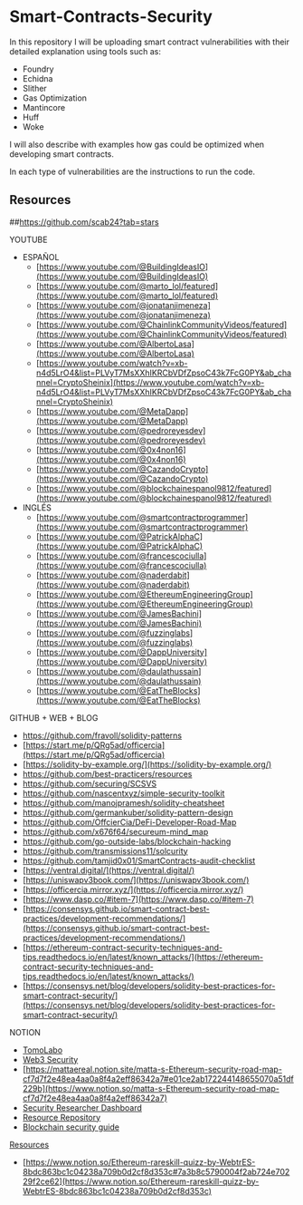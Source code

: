 # Smart-Contracts-Security

In this repository I will be uploading smart contract vulnerabilities with their detailed explanation using tools such as:
- Foundry
- Echidna
- Slither
- Gas Optimization
- Mantincore
- Huff
- Woke

I will also describe with examples how gas could be optimized when developing smart contracts.

In each type of vulnerabilities are the instructions to run the code.


## Resources

##https://github.com/scab24?tab=stars

YOUTUBE

- ESPAÑOL
    - [https://www.youtube.com/@BuildingIdeasIO](https://www.youtube.com/@BuildingIdeasIO)
    - [https://www.youtube.com/@marto_lol/featured](https://www.youtube.com/@marto_lol/featured)
    - [https://www.youtube.com/@jonatanjimeneza](https://www.youtube.com/@jonatanjimeneza)
    - [https://www.youtube.com/@ChainlinkCommunityVideos/featured](https://www.youtube.com/@ChainlinkCommunityVideos/featured)
    - [https://www.youtube.com/@AlbertoLasa](https://www.youtube.com/@AlbertoLasa)
    - [https://www.youtube.com/watch?v=xb-n4d5LrO4&list=PLVyT7MsXXhIKRCbVDfZpsoC43k7FcG0PY&ab_channel=CryptoSheinix](https://www.youtube.com/watch?v=xb-n4d5LrO4&list=PLVyT7MsXXhIKRCbVDfZpsoC43k7FcG0PY&ab_channel=CryptoSheinix)
    - [https://www.youtube.com/@MetaDapp](https://www.youtube.com/@MetaDapp)
    - [https://www.youtube.com/@pedroreyesdev](https://www.youtube.com/@pedroreyesdev)
    - [https://www.youtube.com/@0x4non16](https://www.youtube.com/@0x4non16)
    - [https://www.youtube.com/@CazandoCrypto](https://www.youtube.com/@CazandoCrypto)
    - [https://www.youtube.com/@blockchainespanol9812/featured](https://www.youtube.com/@blockchainespanol9812/featured)
- INGLÉS
    - [https://www.youtube.com/@smartcontractprogrammer](https://www.youtube.com/@smartcontractprogrammer)
    - [https://www.youtube.com/@PatrickAlphaC](https://www.youtube.com/@PatrickAlphaC)
    - [https://www.youtube.com/@francescociulla](https://www.youtube.com/@francescociulla)
    - [https://www.youtube.com/@naderdabit](https://www.youtube.com/@naderdabit)
    - [https://www.youtube.com/@EthereumEngineeringGroup](https://www.youtube.com/@EthereumEngineeringGroup)
    - [https://www.youtube.com/@JamesBachini](https://www.youtube.com/@JamesBachini)
    - [https://www.youtube.com/@fuzzinglabs](https://www.youtube.com/@fuzzinglabs)
    - [https://www.youtube.com/@DappUniversity](https://www.youtube.com/@DappUniversity)
    - [https://www.youtube.com/@daulathussain](https://www.youtube.com/@daulathussain)
    - [https://www.youtube.com/@EatTheBlocks](https://www.youtube.com/@EatTheBlocks)
    

GITHUB + WEB  + BLOG

- https://github.com/fravoll/solidity-patterns
- [https://start.me/p/QRg5ad/officercia](https://start.me/p/QRg5ad/officercia)
- [https://solidity-by-example.org/](https://solidity-by-example.org/)
- https://github.com/best-practicers/resources
- https://github.com/securing/SCSVS
- https://github.com/nascentxyz/simple-security-toolkit
- https://github.com/manojpramesh/solidity-cheatsheet
- https://github.com/germankuber/solidity-pattern-design
- https://github.com/OffcierCia/DeFi-Developer-Road-Map
- https://github.com/x676f64/secureum-mind_map
- https://github.com/go-outside-labs/blockchain-hacking
- https://github.com/transmissions11/solcurity
- https://github.com/tamjid0x01/SmartContracts-audit-checklist
- [https://ventral.digital/](https://ventral.digital/)
- [https://uniswapv3book.com/](https://uniswapv3book.com/)
- [https://officercia.mirror.xyz/](https://officercia.mirror.xyz/)
- [https://www.dasp.co/#item-7](https://www.dasp.co/#item-7)
- [https://consensys.github.io/smart-contract-best-practices/development-recommendations/](https://consensys.github.io/smart-contract-best-practices/development-recommendations/)
- [https://ethereum-contract-security-techniques-and-tips.readthedocs.io/en/latest/known_attacks/](https://ethereum-contract-security-techniques-and-tips.readthedocs.io/en/latest/known_attacks/)
- [https://consensys.net/blog/developers/solidity-best-practices-for-smart-contract-security/](https://consensys.net/blog/developers/solidity-best-practices-for-smart-contract-security/)

NOTION

- [TomoLabo](https://www.notion.so/TomoLabo-755d3474528145fd95e68ee90c18495a)
- [Web3 Security](https://www.notion.so/Web3-Security-ddaa8bf9a985494dbaf70d698345b899)
- [https://mattaereal.notion.site/matta-s-Ethereum-security-road-map-cf7d7f2e48ea4aa0a8f4a2eff86342a7#e01ce2ab172244148655070a51df229b](https://www.notion.so/matta-s-Ethereum-security-road-map-cf7d7f2e48ea4aa0a8f4a2eff86342a7)
- [Security Researcher Dashboard](https://www.notion.so/Security-Researcher-Dashboard-8f742178141845129b0a3dee19c1703f)
- [Resource Repository](https://www.notion.so/Resource-Repository-723fb28089d04633823550fa286c4b52)
- [Blockchain security guide](https://www.notion.so/Blockchain-security-guide-b26aec3d920e414d8a354618d3e36eb4)

[Resources](https://www.web3securitydao.xyz/collaborating/resources)

- [https://www.notion.so/Ethereum-rareskill-quizz-by-WebtrES-8bdc863bc1c04238a709b0d2cf8d353c#7a3b8c5790004f2ab724e70229f2ce62](https://www.notion.so/Ethereum-rareskill-quizz-by-WebtrES-8bdc863bc1c04238a709b0d2cf8d353c)
